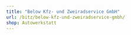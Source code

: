 ```yaml
---
title: "Below Kfz- und Zweiradservice GmbH"
url: /bitz/below-kfz-und-zweiradservice-gmbh/
shop: Autowerkstatt
---
```

